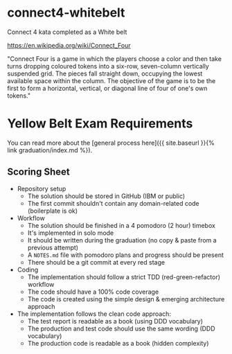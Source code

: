 # connect4-whitebelt
Connect 4 kata completed as a White belt

https://en.wikipedia.org/wiki/Connect_Four

"Connect Four is a game in which the players choose a color and then take turns dropping coloured tokens into a six-row, seven-column vertically suspended grid. The pieces fall straight down, occupying the lowest available space within the column. The objective of the game is to be the first to form a horizontal, vertical, or diagonal line of four of one's own tokens."


# Yellow Belt Exam Requirements

You can read more about the [general process here]({{ site.baseurl }}{% link graduation/index.md %}).

## Scoring Sheet

- Repository setup
  - The solution should be stored in GitHub (IBM or public)
  - The first commit shouldn't contain any domain-related code (boilerplate is ok)
- Workflow
  - The solution should be finished in a 4 pomodoro (2 hour) timebox
  - It's implemented in solo mode
  - It should be written during the graduation (no copy & paste from a previous attempt)
  - A `NOTES.md` file with pomodoro plans and progress should be present
  - There should be a git commit at every red stage
- Coding
  - The implementation should follow a strict TDD (red-green-refactor) workflow
  - The code should have a 100% code coverage
  - The code is created using the simple design & emerging architecture approach
- The implementation follows the clean code approach:
  - The test report is readable as a book (using DDD vocabulary)
  - The production and test code should use the same wording (DDD vocabulary)
  - The production code is readable as a book (hidden complexity)
